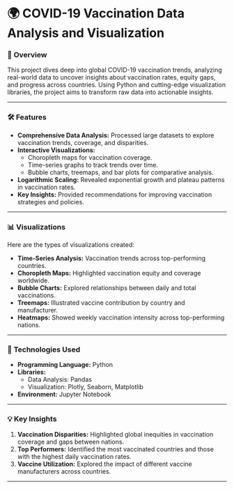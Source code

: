 # 🌍 COVID-19 Vaccination Data Analysis and Visualization

### 🔎 **Overview**
This project dives deep into global COVID-19 vaccination trends, analyzing real-world data to uncover insights about vaccination rates, equity gaps, and progress across countries. Using Python and cutting-edge visualization libraries, the project aims to transform raw data into actionable insights.

---

### 🛠️ **Features**
- **Comprehensive Data Analysis:** Processed large datasets to explore vaccination trends, coverage, and disparities.
- **Interactive Visualizations:**
  - Choropleth maps for vaccination coverage.
  - Time-series graphs to track trends over time.
  - Bubble charts, treemaps, and bar plots for comparative analysis.
- **Logarithmic Scaling:** Revealed exponential growth and plateau patterns in vaccination rates.
- **Key Insights:** Provided recommendations for improving vaccination strategies and policies.

---

### 📊 **Visualizations**
Here are the types of visualizations created:
- **Time-Series Analysis:** Vaccination trends across top-performing countries.
- **Choropleth Maps:** Highlighted vaccination equity and coverage worldwide.
- **Bubble Charts:** Explored relationships between daily and total vaccinations.
- **Treemaps:** Illustrated vaccine contribution by country and manufacturer.
- **Heatmaps:** Showed weekly vaccination intensity across top-performing nations.

---

### 🧰 **Technologies Used**
- **Programming Language:** Python  
- **Libraries:**  
  - Data Analysis: Pandas
  - Visualization: Plotly, Seaborn, Matplotlib  
- **Environment:** Jupyter Notebook  

---

### 💡 **Key Insights**
1. **Vaccination Disparities:** Highlighted global inequities in vaccination coverage and gaps between nations.
2. **Top Performers:** Identified the most vaccinated countries and those with the highest daily vaccination rates.
3. **Vaccine Utilization:** Explored the impact of different vaccine manufacturers across countries.

---


